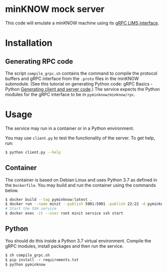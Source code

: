# minKNOW mock server

This code will emulate a minKNOW machine using its [gRPC LIMS interface](https://github.com/nanoporetech/minknow_lims_interface).

# Installation

## Generating RPC code

The script `compile_grpc.sh` contains the command to compile the protocol buffers and gRPC interface from the `.proto` files in the minKNOW submodule. (See this tutorial on generating Python code: gRPC Basics - Python [Generating client and server code](https://grpc.io/docs/tutorials/basic/python/#generating-client-and-server-code).) The service expects the Python modules for the gRPC interface to be in `pyminknow/minknow/rpc`.

# Usage

The service may run in a container or in a Python environment.

You may use `client.py` to test the functionality of the server. To get help, run:

```bash
$ python client.py --help
```



## Container

The container is based on Debian Linux and uses Python 3.7 as defined in the `Dockerfile`. You may build and run the container using the commands below.

```bash
$ docker build --tag pyminknow:latest .
$ docker run --name minit --publish 5901:5901 -publish 22:22 -d pyminknow:latest
# Start the SSH service
$ docker exec -it --user root minit service ssh start
```

## Python

You should do this inside a Python 3.7 virtual environment. Compile the gRPC modules, install packages and then run the service.

```bash
$ sh compile_grpc.sh
$ pip install -r requirements.txt
$ python pyminknow
```

